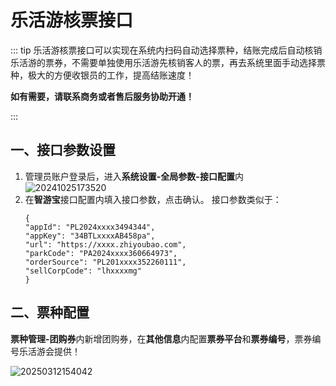 # 乐活游核票接口
::: tip
乐活游核票接口可以实现在系统内扫码自动选择票种，结账完成后自动核销乐活游的票券，不需要单独使用乐活游先核销客人的票，再去系统里面手动选择票种，极大的方便收银员的工作，提高结账速度！

**如有需要，请联系商务或者售后服务协助开通！**

:::
## 一、接口参数设置
1. 管理员账户登录后，进入**系统设置-全局参数-接口配置**内
![20241025173520](https://wiki-cdsoft.oss-cn-hangzhou.aliyuncs.com/20241025173520.png)
2. 在**智游宝**接口配置内填入接口参数，点击确认。
    接口参数类似于：
    ```
    {
    "appId": "PL2024xxxx3494344",
    "appKey": "34BTLxxxxAB458pa",
    "url": "https://xxxx.zhiyoubao.com",
    "parkCode": "PA2024xxxx360664973",
    "orderSource": "PL201xxxx352260111",
    "sellCorpCode": "lhxxxxmg"
    }
    ```

## 二、票种配置
**票种管理-团购券**内新增团购券，在**其他信息**内配置**票券平台**和**票券编号**，票券编号乐活游会提供！

![20250312154042](https://wiki-cdsoft.oss-cn-hangzhou.aliyuncs.com/20250312154042.png)